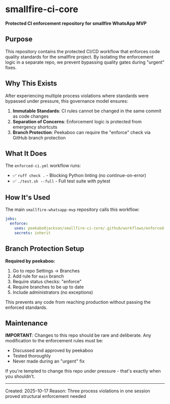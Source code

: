 # smallfire-ci-core

**Protected CI enforcement repository for smallfire WhatsApp MVP**

## Purpose

This repository contains the protected CI/CD workflow that enforces code quality standards for the smallfire project. By isolating the enforcement logic in a separate repo, we prevent bypassing quality gates during "urgent" fixes.

## Why This Exists

After experiencing multiple process violations where standards were bypassed under pressure, this governance model ensures:

1. **Immutable Standards**: CI rules cannot be changed in the same commit as code changes
2. **Separation of Concerns**: Enforcement logic is protected from emergency shortcuts
3. **Branch Protection**: Peekaboo can require the "enforce" check via GitHub branch protection

## What It Does

The `enforced-ci.yml` workflow runs:
- ✅ `ruff check .` - Blocking Python linting (no continue-on-error)
- ✅ `./test.sh --full` - Full test suite with pytest

## How It's Used

The main `smallfire-whatsapp-mvp` repository calls this workflow:

```yaml
jobs:
  enforce:
    uses: peekabo0jackson/smallfire-ci-core/.github/workflows/enforced-ci.yml@main
    secrets: inherit
```

## Branch Protection Setup

**Required by peekaboo:**
1. Go to repo Settings → Branches
2. Add rule for `main` branch
3. Require status checks: "enforce"
4. Require branches to be up to date
5. Include administrators (no exceptions)

This prevents any code from reaching production without passing the enforced standards.

## Maintenance

**IMPORTANT**: Changes to this repo should be rare and deliberate. Any modification to the enforcement rules must be:
- Discussed and approved by peekaboo
- Tested thoroughly
- Never made during an "urgent" fix

If you're tempted to change this repo under pressure - that's exactly when you shouldn't.

---

Created: 2025-10-17
Reason: Three process violations in one session proved structural enforcement needed
